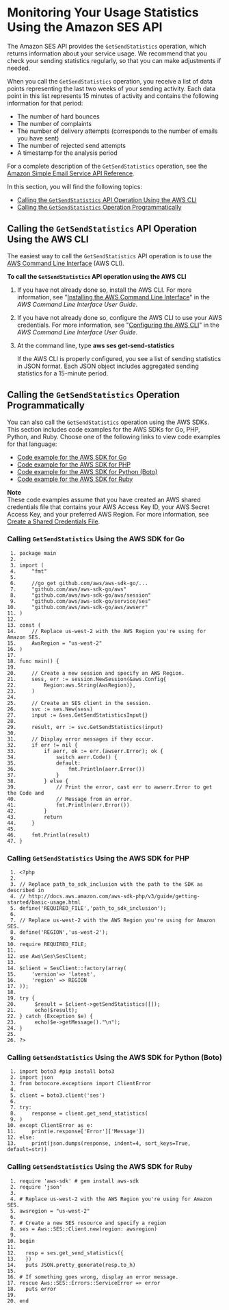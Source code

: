 # Monitoring Your Usage Statistics Using the Amazon SES API<a name="monitor-sending-activity-api"></a>

The Amazon SES API provides the `GetSendStatistics` operation, which returns information about your service usage\. We recommend that you check your sending statistics regularly, so that you can make adjustments if needed\.

When you call the `GetSendStatistics` operation, you receive a list of data points representing the last two weeks of your sending activity\. Each data point in this list represents 15 minutes of activity and contains the following information for that period:
+ The number of hard bounces
+ The number of complaints
+ The number of delivery attempts \(corresponds to the number of emails you have sent\)
+ The number of rejected send attempts
+ A timestamp for the analysis period

For a complete description of the `GetSendStatistics` operation, see the [Amazon Simple Email Service API Reference](https://docs.aws.amazon.com/ses/latest/APIReference/GetSendStatistics.html)\.

In this section, you will find the following topics:
+ [Calling the `GetSendStatistics` API Operation Using the AWS CLI](#monitor-sending-activity-api-cli)
+ [Calling the `GetSendStatistics` Operation Programmatically](#monitor-sending-activity-api-sdk)

## Calling the `GetSendStatistics` API Operation Using the AWS CLI<a name="monitor-sending-activity-api-cli"></a>

The easiest way to call the `GetSendStatistics` API operation is to use the [AWS Command Line Interface](https://aws.amazon.com/cli) \(AWS CLI\)\.

**To call the `GetSendStatistics` API operation using the AWS CLI**

1. If you have not already done so, install the AWS CLI\. For more information, see "[Installing the AWS Command Line Interface](https://docs.aws.amazon.com/cli/latest/userguide/installing.html)" in the *AWS Command Line Interface User Guide*\.

1. If you have not already done so, configure the AWS CLI to use your AWS credentials\. For more information, see "[Configuring the AWS CLI](https://docs.aws.amazon.com/cli/latest/userguide/cli-chap-getting-started.html)" in the *AWS Command Line Interface User Guide*\.

1. At the command line, type **aws ses get\-send\-statistics**

   If the AWS CLI is properly configured, you see a list of sending statistics in JSON format\. Each JSON object includes aggregated sending statistics for a 15\-minute period\.

## Calling the `GetSendStatistics` Operation Programmatically<a name="monitor-sending-activity-api-sdk"></a>

You can also call the `GetSendStatistics` operation using the AWS SDKs\. This section includes code examples for the AWS SDKs for Go, PHP, Python, and Ruby\. Choose one of the following links to view code examples for that language:
+ [Code example for the AWS SDK for Go](#code-example-getsendstatistics-golang)
+ [Code example for the AWS SDK for PHP](#code-example-getsendstatistics-php)
+ [Code example for the AWS SDK for Python \(Boto\)](#code-example-getsendstatistics-python)
+ [Code example for the AWS SDK for Ruby](#code-example-getsendstatistics-ruby)

**Note**  
These code examples assume that you have created an AWS shared credentials file that contains your AWS Access Key ID, your AWS Secret Access Key, and your preferred AWS Region\. For more information, see [Create a Shared Credentials File](create-shared-credentials-file.md)\.

### Calling `GetSendStatistics` Using the AWS SDK for Go<a name="code-example-getsendstatistics-golang"></a>

```
 1. package main
 2.     
 3. import (
 4.     "fmt"
 5.     
 6.     //go get github.com/aws/aws-sdk-go/...
 7.     "github.com/aws/aws-sdk-go/aws"
 8.     "github.com/aws/aws-sdk-go/aws/session"
 9.     "github.com/aws/aws-sdk-go/service/ses"
10.     "github.com/aws/aws-sdk-go/aws/awserr"
11. )
12.     
13. const (
14.     // Replace us-west-2 with the AWS Region you're using for Amazon SES.
15.     AwsRegion = "us-west-2"
16. )
17.     
18. func main() {
19.     
20.     // Create a new session and specify an AWS Region.
21.     sess, err := session.NewSession(&aws.Config{
22.         Region:aws.String(AwsRegion)},
23.     )
24.     
25.     // Create an SES client in the session.
26.     svc := ses.New(sess)
27.     input := &ses.GetSendStatisticsInput{}
28.     
29.     result, err := svc.GetSendStatistics(input)
30.     
31.     // Display error messages if they occur.
32.     if err != nil {
33.         if aerr, ok := err.(awserr.Error); ok {
34.             switch aerr.Code() {
35.             default:
36.                 fmt.Println(aerr.Error())
37.             }
38.         } else {
39.             // Print the error, cast err to awserr.Error to get the Code and
40.             // Message from an error.
41.             fmt.Println(err.Error())
42.         }
43.         return
44.     }
45.     
46.     fmt.Println(result)
47. }
```

### Calling `GetSendStatistics` Using the AWS SDK for PHP<a name="code-example-getsendstatistics-php"></a>

```
 1. <?php
 2. 
 3. // Replace path_to_sdk_inclusion with the path to the SDK as described in 
 4. // http://docs.aws.amazon.com/aws-sdk-php/v3/guide/getting-started/basic-usage.html
 5. define('REQUIRED_FILE','path_to_sdk_inclusion');
 6.                                                   
 7. // Replace us-west-2 with the AWS Region you're using for Amazon SES.
 8. define('REGION','us-west-2'); 
 9. 
10. require REQUIRED_FILE;
11. 
12. use Aws\Ses\SesClient;
13. 
14. $client = SesClient::factory(array(
15.     'version'=> 'latest',     
16.     'region' => REGION
17. ));
18. 
19. try {
20.      $result = $client->getSendStatistics([]);
21. 	 echo($result);
22. } catch (Exception $e) {
23.      echo($e->getMessage()."\n");
24. }
25. 
26. ?>
```

### Calling `GetSendStatistics` Using the AWS SDK for Python \(Boto\)<a name="code-example-getsendstatistics-python"></a>

```
 1. import boto3 #pip install boto3
 2. import json
 3. from botocore.exceptions import ClientError
 4. 
 5. client = boto3.client('ses')
 6. 
 7. try:
 8.     response = client.get_send_statistics(
 9. )
10. except ClientError as e:
11.     print(e.response['Error']['Message'])
12. else:
13.     print(json.dumps(response, indent=4, sort_keys=True, default=str))
```

### Calling `GetSendStatistics` Using the AWS SDK for Ruby<a name="code-example-getsendstatistics-ruby"></a>

```
 1. require 'aws-sdk' # gem install aws-sdk
 2. require 'json'
 3. 
 4. # Replace us-west-2 with the AWS Region you're using for Amazon SES.
 5. awsregion = "us-west-2"
 6. 
 7. # Create a new SES resource and specify a region
 8. ses = Aws::SES::Client.new(region: awsregion)
 9. 
10. begin
11. 
12.   resp = ses.get_send_statistics({
13.   })
14.   puts JSON.pretty_generate(resp.to_h)
15. 
16. # If something goes wrong, display an error message.
17. rescue Aws::SES::Errors::ServiceError => error
18.   puts error
19. 
20. end
```